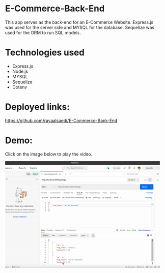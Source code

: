 # E-Commerce-Back-End
This app serves as the back-end for an E-Commerce Website. Express.js was used for the server side and MYSQL for the database. Sequelize was used for the ORM to run SQL models.

# Technologies used
- Express.js
- Node.js
- MYSQL
- Sequelize
- Dotenv

# Deployed links:
https://github.com/rayaalsaedi/E-Commerce-Bank-End

# Demo:
Click on the image below to play the video.

[![Screenshot](assets/demo.gif)](https://drive.google.com/file/d/1ElRatTSRDReIsxrHvVl6DZjHzaVBdRw5/view?usp=sharing)
